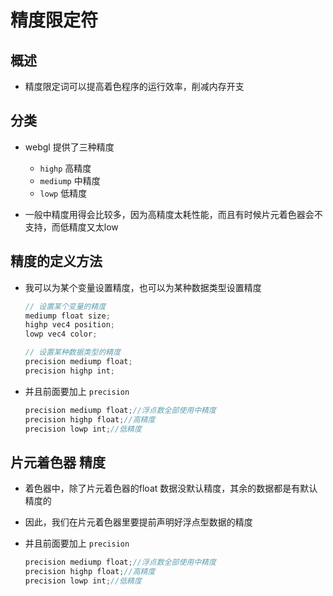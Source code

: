 # 精度限定符

## 概述

+ 精度限定词可以提高着色程序的运行效率，削减内存开支

## 分类

+ webgl 提供了三种精度

  + `highp` 高精度
  + `mediump` 中精度
  + `lowp` 低精度

+ 一般中精度用得会比较多，因为高精度太耗性能，而且有时候片元着色器会不支持，而低精度又太low

## 精度的定义方法

+ 我可以为某个变量设置精度，也可以为某种数据类型设置精度

  ```js
  // 设置某个变量的精度
  mediump float size;
  highp vec4 position;
  lowp vec4 color;
  ```

  ```js
  // 设置某种数据类型的精度
  precision mediump float;
  precision highp int;
  ```

+ 并且前面要加上 `precision`

  ```js
  precision mediump float;//浮点数全部使用中精度
  precision highp float;//高精度
  precision lowp int;//低精度
  ```

## 片元着色器 精度

+ 着色器中，除了片元着色器的float 数据没默认精度，其余的数据都是有默认精度的

+ 因此，我们在片元着色器里要提前声明好浮点型数据的精度

+ 并且前面要加上 `precision`

  ```js
  precision mediump float;//浮点数全部使用中精度
  precision highp float;//高精度
  precision lowp int;//低精度
  ```
